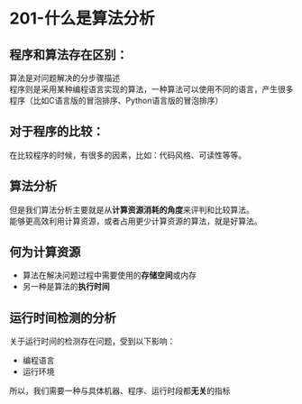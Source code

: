 # 201-什么是算法分析

## 程序和算法存在区别：  
算法是对问题解决的分步骤描述  
程序则是采用某种编程语言实现的算法，一种算法可以使用不同的语言，产生很多程序（比如C语言版的冒泡排序、Python语言版的冒泡排序）

## 对于程序的比较：  
在比较程序的时候，有很多的因素，比如：代码风格、可读性等等。

## 算法分析
但是我们算法分析主要就是从**计算资源消耗的角度**来评判和比较算法。  
能够更高效利用计算资源，或者占用更少计算资源的算法，就是好算法。

## 何为计算资源
+ 算法在解决问题过程中需要使用的**存储空间**或内存
+ 另一种是算法的**执行时间**

## 运行时间检测的分析
关于运行时间的检测存在问题，受到以下影响：
+ 编程语言
+ 运行环境

所以，我们需要一种与具体机器、程序、运行时段都**无关**的指标

